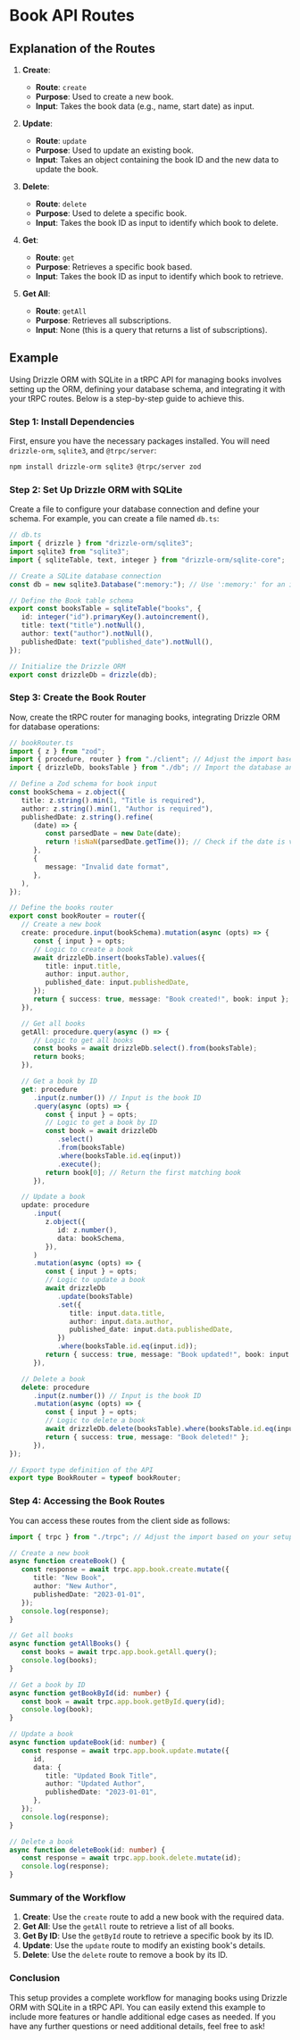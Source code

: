 # Book API Routes

## Explanation of the Routes

1. **Create**:

   - **Route**: `create`
   - **Purpose**: Used to create a new book.
   - **Input**: Takes the book data (e.g., name, start date) as input.

2. **Update**:

   - **Route**: `update`
   - **Purpose**: Used to update an existing book.
   - **Input**: Takes an object containing the book ID and the new data to update the book.

3. **Delete**:

   - **Route**: `delete`
   - **Purpose**: Used to delete a specific book.
   - **Input**: Takes the book ID as input to identify which book to delete.

4. **Get**:

   - **Route**: `get`
   - **Purpose**: Retrieves a specific book based.
   - **Input**: Takes the book ID as input to identify which book to retrieve.

5. **Get All**:

   - **Route**: `getAll`
   - **Purpose**: Retrieves all subscriptions.
   - **Input**: None (this is a query that returns a list of subscriptions).

## Example

Using Drizzle ORM with SQLite in a tRPC API for managing books involves setting up the ORM, defining your database schema, and integrating it with your tRPC routes. Below is a step-by-step guide to achieve this.

### Step 1: Install Dependencies

First, ensure you have the necessary packages installed. You will need `drizzle-orm`, `sqlite3`, and `@trpc/server`:

```bash
npm install drizzle-orm sqlite3 @trpc/server zod
```

### Step 2: Set Up Drizzle ORM with SQLite

Create a file to configure your database connection and define your schema. For example, you can create a file named `db.ts`:

```typescript
// db.ts
import { drizzle } from "drizzle-orm/sqlite3";
import sqlite3 from "sqlite3";
import { sqliteTable, text, integer } from "drizzle-orm/sqlite-core";

// Create a SQLite database connection
const db = new sqlite3.Database(":memory:"); // Use ':memory:' for an in-memory database or provide a file path for persistent storage

// Define the Book table schema
export const booksTable = sqliteTable("books", {
   id: integer("id").primaryKey().autoincrement(),
   title: text("title").notNull(),
   author: text("author").notNull(),
   publishedDate: text("published_date").notNull(),
});

// Initialize the Drizzle ORM
export const drizzleDb = drizzle(db);
```

### Step 3: Create the Book Router

Now, create the tRPC router for managing books, integrating Drizzle ORM for database operations:

```typescript
// bookRouter.ts
import { z } from "zod";
import { procedure, router } from "./client"; // Adjust the import based on your setup
import { drizzleDb, booksTable } from "./db"; // Import the database and table schema

// Define a Zod schema for book input
const bookSchema = z.object({
   title: z.string().min(1, "Title is required"),
   author: z.string().min(1, "Author is required"),
   publishedDate: z.string().refine(
      (date) => {
         const parsedDate = new Date(date);
         return !isNaN(parsedDate.getTime()); // Check if the date is valid
      },
      {
         message: "Invalid date format",
      },
   ),
});

// Define the books router
export const bookRouter = router({
   // Create a new book
   create: procedure.input(bookSchema).mutation(async (opts) => {
      const { input } = opts;
      // Logic to create a book
      await drizzleDb.insert(booksTable).values({
         title: input.title,
         author: input.author,
         published_date: input.publishedDate,
      });
      return { success: true, message: "Book created!", book: input };
   }),

   // Get all books
   getAll: procedure.query(async () => {
      // Logic to get all books
      const books = await drizzleDb.select().from(booksTable);
      return books;
   }),

   // Get a book by ID
   get: procedure
      .input(z.number()) // Input is the book ID
      .query(async (opts) => {
         const { input } = opts;
         // Logic to get a book by ID
         const book = await drizzleDb
            .select()
            .from(booksTable)
            .where(booksTable.id.eq(input))
            .execute();
         return book[0]; // Return the first matching book
      }),

   // Update a book
   update: procedure
      .input(
         z.object({
            id: z.number(),
            data: bookSchema,
         }),
      )
      .mutation(async (opts) => {
         const { input } = opts;
         // Logic to update a book
         await drizzleDb
            .update(booksTable)
            .set({
               title: input.data.title,
               author: input.data.author,
               published_date: input.data.publishedDate,
            })
            .where(booksTable.id.eq(input.id));
         return { success: true, message: "Book updated!", book: input.data };
      }),

   // Delete a book
   delete: procedure
      .input(z.number()) // Input is the book ID
      .mutation(async (opts) => {
         const { input } = opts;
         // Logic to delete a book
         await drizzleDb.delete(booksTable).where(booksTable.id.eq(input));
         return { success: true, message: "Book deleted!" };
      }),
});

// Export type definition of the API
export type BookRouter = typeof bookRouter;
```

### Step 4: Accessing the Book Routes

You can access these routes from the client side as follows:

```typescript
import { trpc } from "./trpc"; // Adjust the import based on your setup

// Create a new book
async function createBook() {
   const response = await trpc.app.book.create.mutate({
      title: "New Book",
      author: "New Author",
      publishedDate: "2023-01-01",
   });
   console.log(response);
}

// Get all books
async function getAllBooks() {
   const books = await trpc.app.book.getAll.query();
   console.log(books);
}

// Get a book by ID
async function getBookById(id: number) {
   const book = await trpc.app.book.getById.query(id);
   console.log(book);
}

// Update a book
async function updateBook(id: number) {
   const response = await trpc.app.book.update.mutate({
      id,
      data: {
         title: "Updated Book Title",
         author: "Updated Author",
         publishedDate: "2023-01-01",
      },
   });
   console.log(response);
}

// Delete a book
async function deleteBook(id: number) {
   const response = await trpc.app.book.delete.mutate(id);
   console.log(response);
}
```

### Summary of the Workflow

1. **Create**: Use the `create` route to add a new book with the required data.
2. **Get All**: Use the `getAll` route to retrieve a list of all books.
3. **Get By ID**: Use the `getById` route to retrieve a specific book by its ID.
4. **Update**: Use the `update` route to modify an existing book's details.
5. **Delete**: Use the `delete` route to remove a book by its ID.

### Conclusion

This setup provides a complete workflow for managing books using Drizzle ORM with SQLite in a tRPC API. You can easily extend this example to include more features or handle additional edge cases as needed. If you have any further questions or need additional details, feel free to ask!
